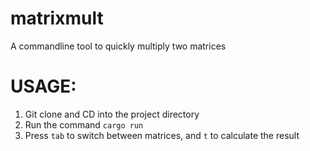 # matrixmult 

A commandline tool to quickly multiply two matrices

# USAGE:

1) Git clone and CD into the project directory
2) Run the command `cargo run`
3) Press `tab` to switch between matrices, and `t` to calculate the result
